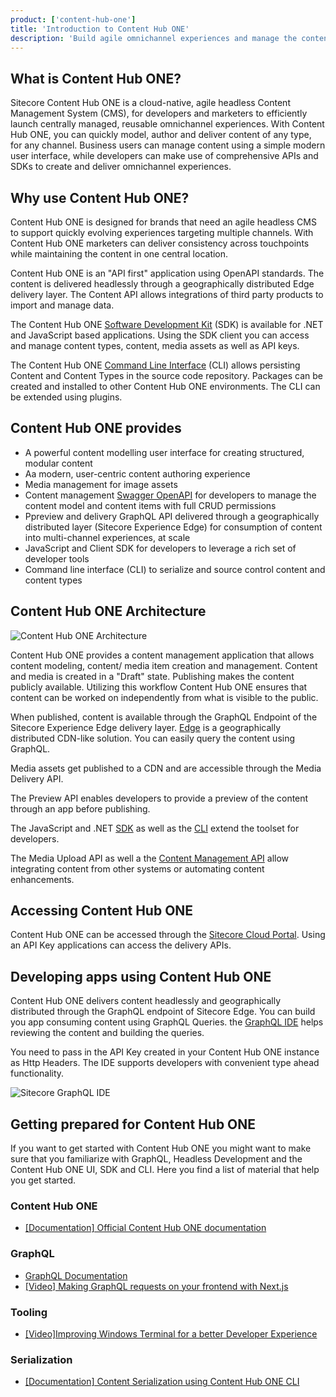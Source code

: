```yaml
---
product: ['content-hub-one']
title: 'Introduction to Content Hub ONE'
description: 'Build agile omnichannel experiences and manage the content centrally in Contnet Hub ONE'
---
```


## What is Content Hub ONE?

Sitecore Content Hub ONE is a cloud-native, agile headless Content Management System (CMS), for developers and marketers to efficiently launch centrally managed, reusable omnichannel experiences. With Content Hub ONE, you can quickly model, author and deliver content of any type, for any channel. Business users can manage content using a simple modern user interface, while developers can make use of comprehensive APIs and SDKs to create and deliver omnichannel experiences.

## Why use Content Hub ONE?

Content Hub ONE is designed for brands that need an agile headless CMS to support quickly evolving experiences targeting multiple channels. With Content Hub ONE marketers can deliver consistency across touchpoints while maintaining the content in one central location.

Content Hub ONE is an "API first" application using OpenAPI standards. The content is delivered headlessly through a geographically distributed Edge delivery layer. The Content API allows integrations of third party products to import and manage data.

The Content Hub ONE [Software Development Kit](https://doc.sitecore.com/ch-one/en/developers/content-hub-one/content-hub-one-sdk.html) (SDK) is available for .NET and JavaScript based applications. Using the SDK client you can access and manage content types, content, media assets as well as API keys.

The Content Hub ONE [Command Line Interface](https://doc.sitecore.com/ch-one/en/developers/content-hub-one/content-hub-one-cli.html) (CLI) allows persisting Content and Content Types in the source code repository. Packages can be created and installed to other Content Hub ONE environments. The CLI can be extended using plugins.

## Content Hub ONE provides

- A powerful content modelling user interface for creating structured, modular content
- Aa modern, user-centric content authoring experience
- Media management for image assets
- Content management [Swagger OpenAPI](https://content-api.sitecorecloud.io/swagger/index.html) for developers to manage the content model and content items with full CRUD permissions
- Ppreview and delivery GraphQL API delivered through a geographically distributed layer (Sitecore Experience Edge) for consumption of content into multi-channel experiences, at scale
- JavaScript and Client SDK for developers to leverage a rich set of developer tools
- Command line interface (CLI) to serialize and source control content and content types

## Content Hub ONE Architecture

![Content Hub ONE Architecture](https://sitecorecontenthub.stylelabs.cloud/api/public/content/7b4f7805c3474f3082a741807b5f5433?v=122a12bc)

Content Hub ONE provides a content management application that allows content modeling, content/ media item creation and management. Content and media is created in a "Draft" state. Publishing makes the content publicly available. Utilizing this workflow Content Hub ONE ensures that content can be worked on independently from what is visible to the public.

When published, content is available through the GraphQL Endpoint of the Sitecore Experience Edge delivery layer. [Edge](https://developers.sitecore.com/content-management/edge-content-hub) is a geographically distributed CDN-like solution. You can easily query the content using GraphQL.

Media assets get published to a CDN and are accessible through the Media Delivery API.

The Preview API enables developers to provide a preview of the content through an app before publishing.

The JavaScript and .NET [SDK](https://doc.sitecore.com/ch-one/en/developers/content-hub-one/content-hub-one-sdk.html) as well as the [CLI](https://doc.sitecore.com/ch-one/en/developers/content-hub-one/content-hub-one-cli.html) extend the toolset for developers.

The Media Upload API as well a the [Content Management API](https://doc.sitecore.com/ch-one/en/developers/content-hub-one/content-management-api.html) allow integrating content from other systems or automating content enhancements.

## Accessing Content Hub ONE

Content Hub ONE can be accessed through the [Sitecore Cloud Portal](https://doc.sitecore.com/portal/en/developers/sitecore-cloud-portal/introduction-to-the-sitecore-cloud-portal.html). Using an API Key applications can access the delivery APIs.

## Developing apps using Content Hub ONE

Content Hub ONE delivers content headlessly and geographically distributed through the GraphQL endpoint of Sitecore Edge. You can build you app consuming content using GraphQL Queries. the [GraphQL IDE](https://edge.sitecorecloud.io/api/graphql/ide) helps reviewing the content and building the queries.

You need to pass in the API Key created in your Content Hub ONE instance as Http Headers. The IDE supports developers with convenient type ahead functionality.

![Sitecore GraphQL IDE](https://sitecorecontenthub.stylelabs.cloud/api/public/content/fc08adbc4fe848e08edd33c759cbc28d?v=2f046a71)

## Getting prepared for Content Hub ONE

If you want to get started with Content Hub ONE you might want to make sure that you familiarize with GraphQL, Headless Development and the Content Hub ONE UI, SDK and CLI. Here you find a list of material that help you get started.

### Content Hub ONE

- [[Documentation] Official Content Hub ONE documentation](https://doc.sitecore.com/ch-one/en/developers/content-hub-one/index-en.html)

### GraphQL

- [GraphQL Documentation](https://graphql.org/code/)
- [[Video] Making GraphQL requests on your frontend with Next.js](https://www.youtube.com/watch?v=F3BWdFXEJPk)

### Tooling

- [[Video]Improving Windows Terminal for a better Developer Experience](https://www.youtube.com/watch?v=pO7k3_p1Uq4)

### Serialization

- [[Documentation] Content Serialization using Content Hub ONE CLI ](https://doc.sitecore.com/ch-one/en/developers/content-hub-one/content-hub-one-cli--serialization.html)
